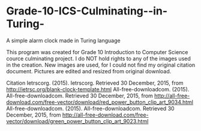 # Grade-10-ICS-Culminating--in-Turing-
A simple alarm clock made in Turing language

This program was created for Grade 10 Introduction to Computer Science cource culminating project.
I do NOT hold rights to any of the images used in the creation.
New images are used, for I could not find my original citation document.
Pictures are edited and resized from original download.



Citation
Ietrscorg. (2015). Ietrscorg. Retrieved 30 December, 2015, from http://ietrsc.org/blank-clock-template.html
All-free-downloadcom. (2015). All-free-downloadcom. Retrieved 30 December, 2015, from http://all-free-download.com/free-vector/download/red_power_button_clip_art_9034.html
All-free-downloadcom. (2015). All-free-downloadcom. Retrieved 30 December, 2015, from http://all-free-download.com/free-vector/download/green_power_button_clip_art_9023.html

